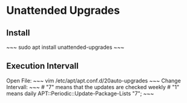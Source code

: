 
<h1>Unattended Upgrades</h1>

<h2>Install</h2>
~~~
sudo apt install unattended-upgrades
~~~

<h2>Execution Intervall</h2>
Open File:
~~~
vim /etc/apt/apt.conf.d/20auto-upgrades
~~~
Change Intervall:
~~~
# "7" means that the updates are checked weekly
# "1" means daily
APT::Periodic::Update-Package-Lists "7";
~~~
